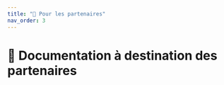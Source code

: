 ```yaml
---
title: "🤝 Pour les partenaires"
nav_order: 3
---
```


# 🤝 Documentation à destination des partenaires